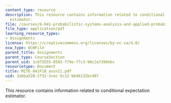 ```yaml
---
content_type: resource
description: This resource contains information related to conditional expectation
  estimator.
file: /courses/6-041-probabilistic-systems-analysis-and-applied-probability-fall-2010/3abba5202f323cec5c12bb46132bc407_MIT6_041F10_assn11.pdf
file_type: application/pdf
learning_resource_types:
- Assignments
license: https://creativecommons.org/licenses/by-nc-sa/4.0/
ocw_type: OCWFile
parent_title: Assignments
parent_type: CourseSection
parent_uid: 1c873555-0503-f79e-f7c3-98c2a7390ebc
resourcetype: Document
title: MIT6_041F10_assn11.pdf
uid: 3abba520-2f32-3cec-5c12-bb46132bc407
---
```

This resource contains information related to conditional expectation estimator.